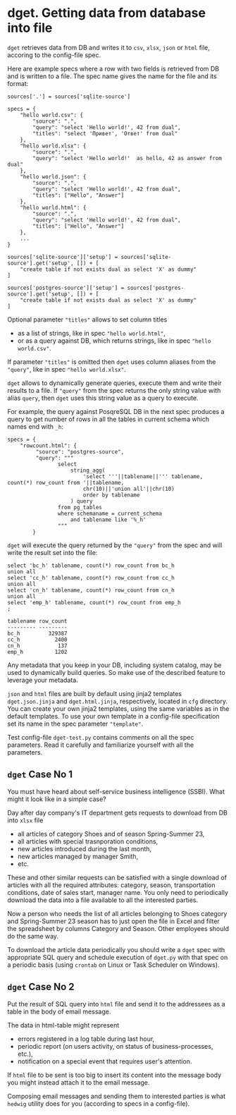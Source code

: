 # dget. Getting data from database into file

`dget` retrieves data from DB and writes it to `csv`, `xlsx`, `json` or `html` file, accoring to the config-file spec.

Here are example specs where a row with two fields is retrieved from DB and is written to a file. The spec name gives the name for the file and its format:

```
sources['.'] = sources['sqlite-source']

specs = {
    "hello world.csv": {
        "source": ".",
        "query": "select 'Hello world!', 42 from dual",
        "titles": "select 'Привет', 'Ответ' from dual"
    },
    "hello world.xlsx": {
        "source": ".",
        "query": "select 'Hello world!'  as hello, 42 as answer from dual"
    },
    "hello world.json": {
        "source": ".",
        "query": "select 'Hello world!', 42 from dual",
        "titles": ["Hello", "Answer"]
    },
    "hello world.html": {
        "source": ".",
        "query": "select 'Hello world!', 42 from dual",
        "titles": ["Hello", "Answer"]
    },
    ...
}

sources['sqlite-source']['setup'] = sources['sqlite-source'].get('setup', []) + [
    "create table if not exists dual as select 'X' as dummy"
]

sources['postgres-source']['setup'] = sources['postgres-source'].get('setup', []) + [
    "create table if not exists dual as select 'X' as dummy"
]
```

Optional parameter `"titles"` allows to set column titles

* as a list of strings, like in spec `"hello world.html"`,
* or as a query against DB, which returns strings, like in spec `"hello world.csv"`.

If parameter `"titles"` is omitted then `dget` uses column aliases from the `"query"`, like in spec `"hello world.xlsx"`.

`dget` allows to dynamically generate queries, execute them and write their results to a file. If `"query"` from the spec returns the only string value with alias `query`, then `dget` uses this string value as a query to execute.

For example, the query against PosqreSQL DB in the next spec produces a query to get number of rows in all the tables in current schema which names end with `_h`:

```
specs = {
    "rowcount.html": {
         "source": "postgres-source",
         "query": """
                select
                    string_agg(
                        'select '''||tablename||''' tablename, count(*) row_count from '||tablename,
                        chr(10)||'union all'||chr(10)
                        order by tablename
                    ) query
                from pg_tables
                where schemaname = current_schema
                    and tablename like '%_h'
                """
        }
```

`dget` will execute the query returned by the `"query"` from the spec and will write the result set into the file:

```
select 'bc_h' tablename, count(*) row_count from bc_h
union all
select 'cc_h' tablename, count(*) row_count from cc_h
union all
select 'cn_h' tablename, count(*) row_count from cn_h
union all
select 'emp_h' tablename, count(*) row_count from emp_h
;

tablename row_count
--------- ---------
bc_h         329387
cc_h           2400
cn_h            137
emp_h          1202
```

Any metadata that you keep in your DB, including system catalog, may be used to dynamically build queries. So make use of the described feature to leverage your metadata.

`json` and `html` files are built by default using jinja2 templates `dget.json.jinja` and `dget.html.jinja`, respectively, located in `cfg` directory. You can create your own jinja2 templates, using the same variables as in the default templates. To use your own template in a config-file specification set its name in the spec parameter `"template"`.

Test config-file `dget-test.py` contains comments on all the spec parameters. Read it carefully and familiarize yourself with all the parameters.


## `dget` Case No 1

You must have heard about self-service business intelligence (SSBI). What might it look like in a simple case?

Day after day company's IT department gets requests to download from DB into `xlsx` file

* all articles of category Shoes and of season Spring-Summer 23,
* all articles with special trasnporation conditions,
* new articles introduced during the last month,
* new articles managed by manager Smith,
* etc.

These and other similar requests can be satisfied with a single download of articles with all the required attributes: category, season, transportation conditions, date of sales start, manager name. You only need to periodically download the data into a file available to all the interested parties.

Now a person who needs the list of all articles belonging to Shoes category and Spring-Summer 23 season has to just open the file in Excel and filter the spreadsheet by columns Category and Season. Other employees should do the same way.

To download the article data periodically you should write a `dget` spec with appropriate SQL query and schedule execution of `dget.py` with that spec on a periodic basis (using `crontab` on Linux or Task Scheduler on Windows).


## `dget` Case No 2

Put the result of SQL query into `html` file and send it to the addressees as a table in the body of email message.

The data in html-table might represent

* errors registered in a log table during last hour,
* periodic report (on users activity, on status of business-processes, etc.),
* notification on a special event that requires user's attention.

If `html` file to be sent is too big to insert its content into the message body you might instead attach it to the email message.

Composing email messages and sending them to interested parties is what `hedwig` utility does for you (according to specs in a config-file).

